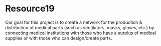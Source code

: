 # Resource19

Our goal for this project is to create a network for the production &amp; distribution of medical parts (such as
ventilators, masks, gloves, etc.) by connecting medical institutions with those who have a surplus of medical supplies
or with those who can design/create parts.
